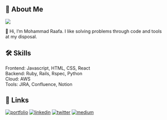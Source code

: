 
## 🚀 About Me
![](https://komarev.com/ghpvc/?username=raafa16)

👋 Hi, I’m Mohammad Raafa. I like solving problems through code and tools at my disposal.

## 🛠 Skills
Frontend: Javascript, HTML, CSS, React\
Backend: Ruby, Rails, Rspec, Python\
Cloud: AWS\
Tools: JIRA, Confluence, Notion

## 🔗 Links
[![portfolio](https://img.shields.io/badge/my_portfolio-000?style=for-the-badge&logo=ko-fi&logoColor=white)](https://raafa16.github.io/)
[![linkedin](https://img.shields.io/badge/linkedin-0A66C2?style=for-the-badge&logo=linkedin&logoColor=white)](https://www.linkedin.com/in/mohammadraafa/)
[![twitter](https://img.shields.io/badge/twitter-1DA1F2?style=for-the-badge&logo=twitter&logoColor=white)](https://twitter.com/raafa166)
[![medium](https://img.shields.io/badge/Medium-12100E?style=for-the-badge&logo=medium&logoColor=white)](https://medium.com/@mohammadraafa)
